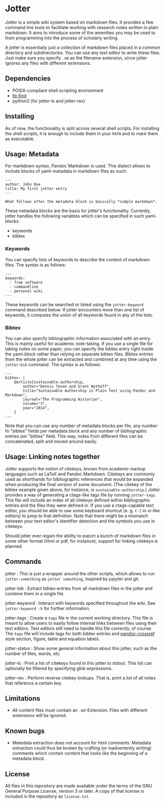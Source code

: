 # Jotter

Jotter is a simple wiki system based on markdown files. It provides a
few command line tools to facilitate working with research notes written
in plain markdown. It aims to introduce some of the amenities you may be
used to from programming into the process of scholarly writing.

A jotter is essentially just a collection of markdown files placed in a
common directory and subdirectories. You can use any text editor to write
these files. Just make sure you specify `.md` as the filename extension,
since jotter ignores any files with different extensions.

## Dependencies

- POSIX-compliant shell scripting environment
- [fd-find](https://github.com/sharkdp/fd)
- python3 (for jotter-ls and jotter-rev)

## Installing

As of now, the functionality is split across several shell scripts. For
installing the shell scripts, it is enough to include them in your `PATH`
and to mark them as executable.

## Usage: Metadata

For markdown syntax, Pandoc Markdown is used. This dialect allows to
include blocks of yaml-metadata in markdown files as such:

```
---
author: John Doe
title: My first jotter entry
---

What follows after the metadata block is basically *simple markdown*.
```

These metadata blocks are the basis for jotter's functionality. Currently,
jotter handles the following variables which can be specified in such
yaml-blocks:

- keywords
- bibtex

### Keywords

You can specify lists of keywords to describe the content of markdown
files. The syntax is as follows:

```
---
keywords:
  - free software
  - commandline
  - personal wiki
---
```

These keywords can be searched or listed using the `jotter-keyword`
command described below. If jotter encounters more than one list of
keywords, it computes the union of all keywords found in any of the
lists.

### Bibtex

You can also specify bibliographic information associated with an
entry. This is mainly useful for academic note-taking. If you use a
single file for taking notes on some paper, you can specify the bibtex
entry right inside the yaml-block rather than relying on separate bibtex
files. Bibtex entries from the whole jotter can be extracted and combined
at any time using the `jotter-bib` command. The syntax is as follows:

```
---
bibtex: |
    @article{sustainable-authorship,
        author="Dennis Tenen and Grant Wythoff",
        title="Sustainable Authorship in Plain Text using Pandoc and Markdown",
        journal="The Programming Historian",
        volume="3",
        year="2014",
    }
---
```

Note that you can use any number of metadata blocks per file, any number
fo "bibtex" fields per metadata block and any number of bibliographic
entries per "bibtex" field. This way, notes from different files can be
concatenated, split and moved around easily.

## Usage: Linking notes together

Jotter supports the notion of *citekeys*, known from academic markup
languages such as LaTeX and Pandoc Markdown. Citekeys are commonly used
as shorthands for bibliographic references that would be expanded when
producing the final version of some document. (The citekey of the bibtex
example given above, for instance, is `sustainable-authorship`.) Jotter
provides a way of generating a ctags-like tags file by running
`jotter-tags`. This file will include an index of all citekeys defined
within bibliographic entries and the files they were defined in. If you
use a ctags-capable text editor, you should be able to use some keyboard
shortcut (e. g. `C-]` in vi-like editors) to jump to that definition.
Note that there might be a mismatch between your text editor's identifier
detection and the symbols you use in citekeys.

Should jotter ever regain the ability to export a bunch of markdown
files in some other format (html or pdf, for instance), support for
linking citekeys is planned.

## Commands

jotter
: This is just a wrapper around the other scripts, which allows to run
`jotter-something` as `jotter something`, inspired by jupyter and git.

jotter-bib
: Extract bibtex entries from all markdown files in the jotter and combine
them in a single file.

jotter-keyword
: Interact with keywords specified throughout the wiki.
See `jotter-keyword -h` for further information.

jotter-tags
: Create a `tags` file in the current working directory. This file is meant
to allow users to easily follow internal links between files using their
text editors. Text editors still need to handle this file correctly,
of course. The `tags` file will include tags for both bibtex entries and
[pandoc-crossref] style section, figure, table and equation labels.

[pandoc-crossref]: http://lierdakil.github.io/pandoc-crossref/

jotter-status
: Show some general information about this jotter, such as the number of
files, words, etc.

jotter-ls
: Print a list of citekeys found in this jotter to stdout. This list can
optionally be filtered by specifying glob expressions.

jotter-rev
: Perform reverse citekey lookups. That is, print a list of all notes
that reference a certain key.

## Limitations

- All content files must contain an `.md`-Extension. Files with different
  extensions will be ignored.

## Known bugs

- Metedata extraction does not account for html comments. Metadata
  extraction could thus be broken by crafting (or inadvertently writing)
  comments which contain content that looks like the beginning of a
  metadata block.

## License

All files in this repository are made available under the terms of the
GNU General Purpose License, version 3 or later. A copy of that license
is included in the repository as `license.txt`.
